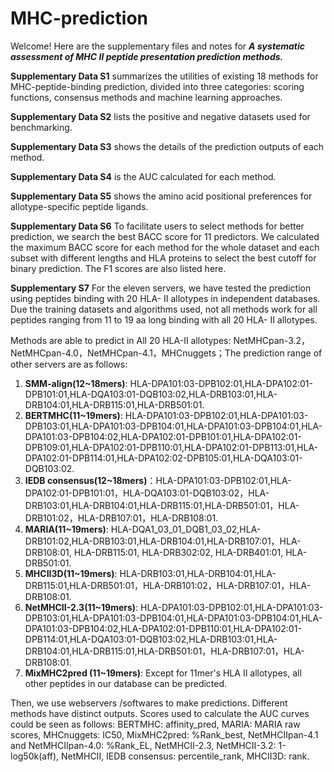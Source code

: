 # MHC-prediction
Welcome!
Here are the supplementary files and notes for  ***A systematic assessment of MHC Ⅱ peptide presentation prediction methods.***

**Supplementary Data S1** summarizes the utilities of existing 18 methods for MHC-peptide-binding prediction, divided into three categories: scoring functions, consensus methods and machine learning approaches. 

**Supplementary Data S2** lists the positive and negative datasets used for benchmarking. 

**Supplementary Data S3** shows the details of the prediction outputs of each method.

**Supplementary Data S4** is the AUC calculated for each method.

**Supplementary Data S5** shows the amino acid positional preferences for allotype-specific peptide ligands.

**Supplementary Data S6** To facilitate users to select methods for better prediction, we search the best BACC score for 11 predictors. We calculated the maximum BACC score for each method for the whole dataset and each subset with different lengths and HLA proteins to select the best cutoff for binary prediction. The F1 scores are also listed here.

**Supplementary S7** For the eleven servers, we have tested the prediction using peptides binding with 20 HLA- II allotypes in independent databases. Due the training datasets and algorithms used, not all methods work for all peptides ranging from 11 to 19 aa long binding with all 20 HLA- II allotypes.

Methods are able to predict in All 20 HLA-Ⅱ allotypes: NetMHCpan-3.2，NetMHCpan-4.0，NetMHCpan-4.1，MHCnuggets；The prediction range of other servers are as follows: 

1.	**SMM-align(12~18mers)**: HLA-DPA101:03-DPB102:01,HLA-DPA102:01-DPB101:01,HLA-DQA103:01-DQB103:02,HLA-DRB103:01,HLA-DRB104:01,HLA-DRB115:01,HLA-DRB501:01.
2.	**BERTMHC(11~19mers)**: HLA-DPA101:03-DPB102:01,HLA-DPA101:03-DPB103:01,HLA-DPA101:03-DPB104:01,HLA-DPA101:03-DPB104:01,HLA-DPA101:03-DPB104:02,HLA-DPA102:01-DPB101:01,HLA-DPA102:01-DPB109:01,HLA-DPA102:01-DPB110:01,HLA-DPA102:01-DPB113:01,HLA-DPA102:01-DPB114:01,HLA-DPA102:02-DPB105:01,HLA-DQA103:01-DQB103:02.
3.	**IEDB consensus(12~18mers)**：HLA-DPA101:03-DPB102:01,HLA-DPA102:01-DPB101:01，HLA-DQA103:01-DQB103:02，HLA-DRB103:01,HLA-DRB104:01,HLA-DRB115:01,HLA-DRB501:01，HLA-DRB101:02，HLA-DRB107:01，HLA-DRB108:01.
4.	**MARIA(11~19mers)**: HLA-DQA1_03_01_DQB1_03_02,HLA-DRB101:02,HLA-DRB103:01,HLA-DRB104:01,HLA-DRB107:01，HLA-DRB108:01, HLA-DRB115:01, HLA-DRB302:02, HLA-DRB401:01, HLA-DRB501:01.
5.	**MHCII3D(11~19mers)**: HLA-DRB103:01,HLA-DRB104:01,HLA-DRB115:01,HLA-DRB501:01，HLA-DRB101:02，HLA-DRB107:01，HLA-DRB108:01.
6.	**NetMHCII-2.3(11~19mers)**: HLA-DPA101:03-DPB102:01,HLA-DPA101:03-DPB103:01,HLA-DPA101:03-DPB104:01,HLA-DPA101:03-DPB104:01,HLA-DPA101:03-DPB104:02,HLA-DPA102:01-DPB110:01,HLA-DPA102:01-DPB114:01,HLA-DQA103:01-DQB103:02,HLA-DRB103:01,HLA-DRB104:01,HLA-DRB115:01,HLA-DRB501:01，HLA-DRB107:01，HLA-DRB108:01.
7.	**MixMHC2pred (11~19mers)**: Except for 11mer's HLA Ⅱ allotypes, all other peptides in our database can be predicted.

Then, we use webservers /softwares to make predictions. Different methods have distinct outputs. Scores used to calculate the AUC curves could be seen as follows: BERTMHC: affinity_pred, MARIA: MARIA raw scores, MHCnuggets: IC50, MixMHC2pred: %Rank_best, NetMHCIIpan-4.1 and NetMHCIIpan-4.0: %Rank_EL, NetMHCII-2.3, NetMHCII-3.2: 1-log50k(aff), NetMHCII, IEDB consensus: percentile_rank, MHCII3D: rank.
